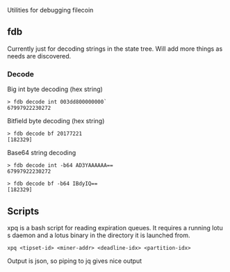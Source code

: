 Utilities for debugging filecoin

## fdb

Currently just for decoding strings in the state tree.  Will add more things as needs are discovered.

### Decode

Big int byte decoding (hex string)
```
> fdb decode int 003dd800000000`
67997922230272
```

Bitfield byte decoding (hex string)
```
> fdb decode bf 20177221
[182329]
```

Base64 string decoding
```
> fdb decode int -b64 AD3YAAAAAA==
67997922230272

> fdb decode bf -b64 IBdyIQ==
[182329]

```

## Scripts

xpq is a bash script for reading expiration queues. It requires a running lotu\
s daemon and a lotus binary in the directory it is launched from.
 
`xpq <tipset-id> <miner-addr> <deadline-idx> <partition-idx>`
 
Output is json, so piping to jq gives nice output